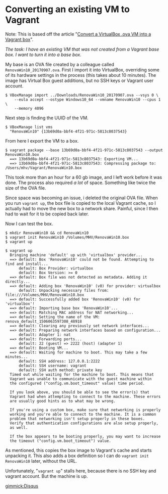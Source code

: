 # Converting an existing VM to Vagrant

Note: This is based off the article 
"[Convert a VirtualBox .ova VM into a Vagrant box](http://ebarnouflant.com/posts/7-convert-a-virtualbox-ova-vm-into-a-vagrant-box)".

<!--
    Might be interesting ...
    http://pyfunc.blogspot.dk/2011/11/creating-base-box-from-scratch-for.html
-->

_The task: I have an existing VM that was not created from a Vagrant base box.
I want to turn it into a base box._

My base is an OVA file created by a colleague called
``RenovaWin10_20170907.ova``. First I import it into VirtualBox, overriding some
of its hardware settings in the process (this takes about 10 minutes). The image
has Virtual Box guest additions, but no SSH keys or Vagrant user account.

    $ VBoxManage import ../Downloads/RenovaWin10_20170907.ova --vsys 0 \
        --eula accept --ostype Windows10_64 --vmname RenovaWin10 --cpus 1 \
        --memory 4096

Next step is finding the UUID of the VM.

    $ VBoxManage list vms
      "RenovaWin10" {13b69d0a-bbf4-4f21-971c-5813c8037543}

From here I export the VM to a box.

    $ vagrant package --base 13b69d0a-bbf4-4f21-971c-5813c8037543 --output RenovaWin10.box
      ==> 13b69d0a-bbf4-4f21-971c-5813c8037543: Exporting VM...
      ==> 13b69d0a-bbf4-4f21-971c-5813c8037543: Compressing package to: /Users/mhv/Vagrant/RenovaWin10.box

This took more than an hour for a 60 gb image, and I left work before it was
done. The process also required _a lot_ of space. Something like twice the size
of the OVA file.

Since space was becoming an issue, i deleted the original OVA file. When you run
``vagrant up``, the box file is copied to the local Vagrant cache, so I actually
had to move the new box to a network share. Painful, since I then had to wait
for it to be copied back later.

Now I can test the box.

    $ mkdir RenovaWin10 && cd RenovaWin10
    $ vagrant init RenovaWin10 /Volumes/MHV/RenovaWin10.box
    $ vagrant up

    $ vagrant up
      Bringing machine 'default' up with 'virtualbox' provider...
      ==> default: Box 'RenovaWin10' could not be found. Attempting to find and install...
          default: Box Provider: virtualbox
          default: Box Version: >= 0
      ==> default: Box file was not detected as metadata. Adding it directly...
      ==> default: Adding box 'RenovaWin10' (v0) for provider: virtualbox
          default: Unpacking necessary files from: file:///Volumes/MHV/RenovaWin10.box
      ==> default: Successfully added box 'RenovaWin10' (v0) for 'virtualbox'!
      ==> default: Importing base box 'RenovaWin10'...
      ==> default: Matching MAC address for NAT networking...
      ==> default: Setting the name of the VM: renova_default_1506063597308_48918
      ==> default: Clearing any previously set network interfaces...
      ==> default: Preparing network interfaces based on configuration...
          default: Adapter 1: nat
      ==> default: Forwarding ports...
          default: 22 (guest) => 2222 (host) (adapter 1)
      ==> default: Booting VM...
      ==> default: Waiting for machine to boot. This may take a few minutes...
          default: SSH address: 127.0.0.1:2222
          default: SSH username: vagrant
          default: SSH auth method: private key
      Timed out while waiting for the machine to boot. This means that
      Vagrant was unable to communicate with the guest machine within
      the configured ("config.vm.boot_timeout" value) time period.
    
      If you look above, you should be able to see the error(s) that
      Vagrant had when attempting to connect to the machine. These errors
      are usually good hints as to what may be wrong.
    
      If you're using a custom box, make sure that networking is properly
      working and you're able to connect to the machine. It is a common
      problem that networking isn't setup properly in these boxes.
      Verify that authentication configurations are also setup properly,
      as well.
    
      If the box appears to be booting properly, you may want to increase
      the timeout ("config.vm.boot_timeout") value.

As mentioned, this copies the box image to Vagrant's cache and starts unpacking it. This also
adds a box definition so I can do ``vagrant init RenovaWin10`` later, without the URL.

Unfortunately, "``vagrant up``" stalls here, because there is no SSH key and vagrant account. 
But the machine is up.

[gimmick:Disqus](swissarmyronin-github-io)